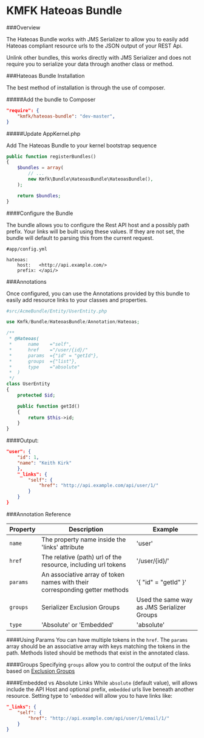 KMFK Hateoas Bundle
=======================

###Overview

The Hateoas Bundle works with JMS Serializer to allow you to easily add Hateoas compliant
resource urls to the JSON output of your REST Api.

Unlink other bundles, this works directly with JMS Serializer and does not require you
to serialize your data through another class or method.

###Hateoas Bundle Installation

The best method of installation is through the use of composer.

#####Add the bundle to Composer

```json
"require": {
    "kmfk/hateoas-bundle": "dev-master",
}
```

#####Update AppKernel.php

Add The Hateoas Bundle to your kernel bootstrap sequence

```php
public function registerBundles()
{
	$bundles = array(
    	// ...
    	new Kmfk\Bundle\HateoasBundle\HateoasBundle(),
    );

    return $bundles;
}
```

####Configure the Bundle

The bundle allows you to configure the Rest API host and a possibly path prefix.
Your links will be built using these values.  If they are not set, the bundle will
default to parsing this from the current request.

```
#app/config.yml

hateoas:
	host:   <http://api.example.com/>
	prefix: </api/>
```

###Annotations

Once configured, you can use the Annotations provided by this bundle to easily
add resource links to your classes and properties.

```php
#src/AcmeBundle/Entity/UserEntity.php

use Kmfk/Bundle/HateoasBundle/Annotation/Hateoas;

/**
 * @Hateoas(
 *      name    ="self",
 *      href    ="/user/{id}/"
 *      params  ={"id" = "getId"},
 *      groups  ={"list"},
 *      type    ="absolute"
 *  )
 */
class UserEntity
{
    protected $id;

    public function getId()
    {
        return $this->id;
    }
}
```
####Output:

```json
"user": {
    "id": 1,
    "name": "Keith Kirk"
    },
    "_links": {
        "self": {
            "href": "http://api.example.com/api/user/1/"
        }
    }
}
```

###Annotation Reference

Property | Description | Example
-------- | ----------- | -------
`name` | The property name inside the 'links' attribute | 'user'
`href` | The relative (path) url of the resource, including url tokens | '/user/{id}/'
`params` | An associative array of token names with their corresponding getter methods | '{ "id" = "getId" }'
`groups` | Serializer Exclusion Groups | Used the same way as JMS Serializer Groups | '{ "partial", "full" }'
`type` | 'Absolute' or 'Embedded' | 'absolute'

####Using Params
You can have multiple tokens in the `href`.  The `params` array should be an associative array
with keys matching the tokens in the path.  Methods listed should be methods that exist in the 
annotated class.

####Groups
Specifying `groups` allow you to control the output of the links based on 
[Exclusion Groups](http://jmsyst.com/libs/serializer/master/reference/annotations#groups)

####Embedded vs Absolute Links
While `absolute` (default value), will allows include the API Host and optional prefix, 
`embedded` urls live beneath another resource. Setting type to '`embedded` will allow you 
to have links like:

```json
"_links": {
    "self": {
        "href": "http://api.example.com/api/user/1/email/1/"
    }
}
```
